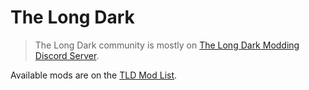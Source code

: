 # The Long Dark

> The Long Dark community is mostly on [The Long Dark Modding Discord Server](https://discord.gg/VqCUgTJ).

Available mods are on the [TLD Mod List](https://xpazeman.com/tld-mod-list/).